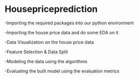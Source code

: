 # Housepriceprediction
-Importing the required packages into our python environment

-Importing the house price data and do some EDA on it

-Data Visualization on the house price data

-Feature Selection & Data Split

-Modeling the data using the algorithms

-Evaluating the built model using the evaluation metrics

